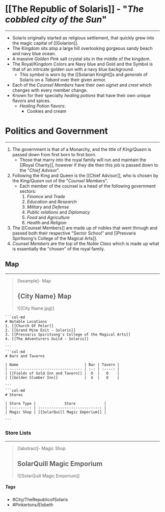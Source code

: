 # [[The Republic of Solaris]] - "*The cobbled city of the Sun*"
---
- Solaris originally started as religious settlement, that quickly grew into the magic capital of [[Golarion]]. 
- The Kingdom sits atop a large hill overlooking gorgeous sandy beach and navy blue ocean.
- A massive *Golden Pink* salt crystal sits in the middle of the kingdom.
- The Royal/Kingdom Colors are Navy blue and Gold and the Symbol is that of an intricate golden sun with a navy blue background.
	- This symbol is worn by the [[Solarian Knight]]s and *generals* of Solaris on a *Tabard* over their given armor.
- Each of the *Counsel Members* have their own *signet* and *crest* which changes with every member change.
- Known for their specialty *healing potions* that have their own unique flavors and spices.
	- *Healing Potion* flavors:
		- Cookies and cream

# Politics and Government
---
1. The government is that of a Monarchy, and the title of *King/Queen* is passed down from first born to first born.
	- Those that marry into the royal family will run and maintain the [[Royal Charity]], however if they die then this job is passed down to the "*Chief Advisor*".
2. Following the King and Queen is the [[Chief Advisor]], who is chosen by the *King/Queen* out of the "*Counsel Members*".
	- Each member of the counsel is a head of the following government sectors: 
		1. *Finance* and *Trade*
		2. *Education* and *Research*
		3. *Military* and *Defense*
		4. *Public relations* and *Diplomacy*
		5. *Food* and *Agriculture*
		6. *Health* and *Religion*
3. The [[Counsel Members]] are made up of nobles that went through and passed both their respective "Sector School" and [[Presvaris Spiritsong's College of the Magical Arts]].
4. *Counsel Members* are the top of the *Noble Class* which is made up what is essentially the "chosen" of the royal family.

## Map 
---
>[!example]- Map 
>## {City Name} Map
>![{City Name.jpg}]

````col
```col-md
# Notable Locations
1. [[Church Of Pelor]]
2. [[Grand Mine Exit - Solaris]]
3. [[Presvaris Spiritsong's College of the Magical Arts]]
4. [[The Adventurers Guild - Solaris]] 

```
```col-md
# Bars and Taverns

| Name                              | Bar | Tavern |
| --------------------------------- | :-: | :----: |
| [[Fields of Gold Inn and Tavern]] |  O  |   O    |
| [[Golden Slumber Inn]]            |  X  |   O    |

```
```col-md
# Stores

| Store Type |             Store             |
| :--------: | :---------------------------: |
| Magic Shop | [[SolarQuill Magic Emporium]] |

```
````

### Store Lists 
---
>[!abstract]- Magic Shop 
>## SolarQuill Magic Emporium
>![[SolarQuill Magic Emporium]]

##### Tags 
- #City/TheRepublicofSolaris
- #Pinkertons/Elsbeth 

